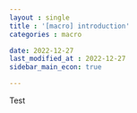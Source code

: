 ```yaml
---
layout : single
title : '[macro] introduction'
categories : macro

date: 2022-12-27
last_modified_at : 2022-12-27
sidebar_main_econ: true

---
```


Test

